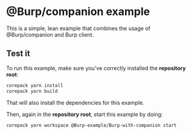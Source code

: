 # @Burp/companion example

This is a simple, lean example that combines the usage of @Burp/companion and Burp client.

## Test it

To run this example, make sure you've correctly installed the **repository root**:

```bash
corepack yarn install
corepack yarn build
```

That will also install the dependencies for this example.

Then, again in the **repository root**, start this example by doing:

```bash
corepack yarn workspace @Burp-example/Burp-with-companion start
```
